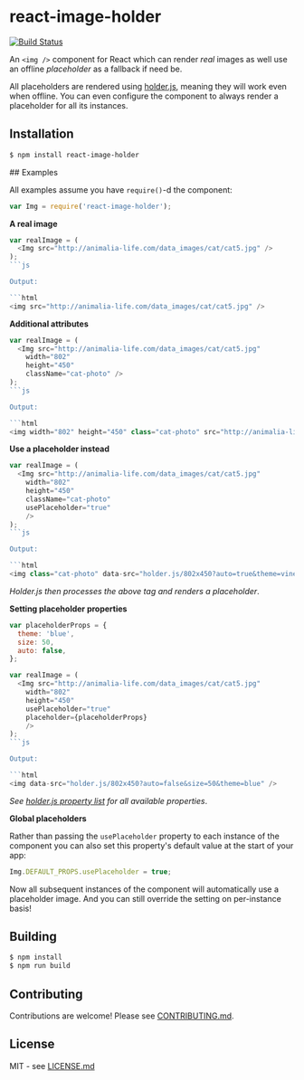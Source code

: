 # react-image-holder

[![Build Status](https://secure.travis-ci.org/hiddentao/react-image-holder.png)](http://travis-ci.org/hiddentao/react-image-holder)

An `<img />` component for React which can render _real_ images as well use an offline _placeholder_ as a fallback if need be.

All placeholders are rendered using [holder.js](https://github.com/imsky/holder), meaning they will work even when offline. You can even configure the component to always render a placeholder for all its instances.

## Installation

```bash
$ npm install react-image-holder
```

## Examples

All examples assume you have `require()`-d the component:

```js
var Img = require('react-image-holder');
```

**A real image**

```js
var realImage = (
  <Img src="http://animalia-life.com/data_images/cat/cat5.jpg" />
);
```js

Output:

```html
<img src="http://animalia-life.com/data_images/cat/cat5.jpg" />
```

**Additional attributes**

```js
var realImage = (
  <Img src="http://animalia-life.com/data_images/cat/cat5.jpg" 
    width="802"
    height="450"
    className="cat-photo" />
);
```js

Output:

```html
<img width="802" height="450" class="cat-photo" src="http://animalia-life.com/data_images/cat/cat5.jpg" />
```


**Use a placeholder instead**

```js
var realImage = (
  <Img src="http://animalia-life.com/data_images/cat/cat5.jpg" 
    width="802"
    height="450"
    className="cat-photo" 
    usePlaceholder="true"
    />
);
```js

Output:

```html
<img class="cat-photo" data-src="holder.js/802x450?auto=true&theme=vine" />
```

_Holder.js then processes the above tag and renders a placeholder_.



**Setting placeholder properties**

```js
var placeholderProps = {
  theme: 'blue',
  size: 50,
  auto: false,
};

var realImage = (
  <Img src="http://animalia-life.com/data_images/cat/cat5.jpg" 
    width="802"
    height="450"
    usePlaceholder="true"
    placeholder={placeholderProps}
    />
);
```js

Output:

```html
<img data-src="holder.js/802x450?auto=false&size=50&theme=blue" />
```

_See [holder.js property list](https://github.com/imsky/holder) for all available properties_.


**Global placeholders**

Rather than passing the `usePlaceholder` property to each instance of the component you can 
also set this property's default value at the start of your app:

```js
Img.DEFAULT_PROPS.usePlaceholder = true;
```

Now all subsequent instances of the component will automatically use a 
placeholder image. And you can still override the setting on per-instance basis!


## Building

```bash
$ npm install
$ npm run build
```

## Contributing

Contributions are welcome! Please see [CONTRIBUTING.md](https://github.com/hiddentao/react-image-holder/blob/master/CONTRIBUTING.md).


## License

MIT - see [LICENSE.md](https://github.com/hiddentao/react-image-holder/blob/master/LICENSE.md)